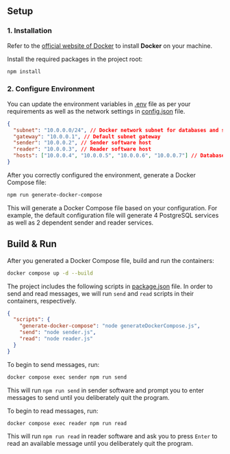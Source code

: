 ## Setup

### 1. Installation

Refer to the [official website of Docker](https://www.docker.com/) to install **Docker** on your machine.

Install the required packages in the project root:

```bash
npm install
```

### 2. Configure Environment

You can update the environment variables in [.env](./.env) file as per your requirements as well as the network settings in [config.json](./config.json) file.

```json
{
  "subnet": "10.0.0.0/24", // Docker network subnet for databases and software
  "gateway": "10.0.0.1", // Default subnet gateway
  "sender": "10.0.0.2", // Sender software host
  "reader": "10.0.0.3", // Reader software host
  "hosts": ["10.0.0.4", "10.0.0.5", "10.0.0.6", "10.0.0.7"] // Database hosts
}
```

After you correctly configured the environment, generate a Docker Compose file:

```bash
npm run generate-docker-compose
```

This will generate a Docker Compose file based on your configuration. For example, the default configuration file will generate 4 PostgreSQL services as well as 2 dependent sender and reader services.

## Build & Run

After you generated a Docker Compose file, build and run the containers:

```bash
docker compose up -d --build
```

The project includes the following scripts in [package.json](./package.json) file. In order to send and read messages, we will run `send` and `read` scripts in their containers, respectively.

```json
{
  "scripts": {
    "generate-docker-compose": "node generateDockerCompose.js",
    "send": "node sender.js",
    "read": "node reader.js"
  }
}
```

To begin to send messages, run:

```bash
docker compose exec sender npm run send
```

This will run `npm run send` in sender software and prompt you to enter messages to send until you deliberately quit the program.

To begin to read messages, run:

```bash
docker compose exec reader npm run read
```

This will run `npm run read` in reader software and ask you to press `Enter` to read an available message until you deliberately quit the program.

